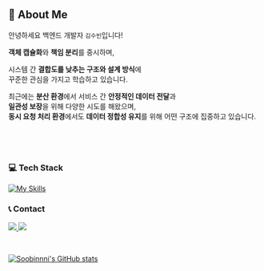 

  ## 👋 About Me

<div align=left>

안녕하세요 백엔드 개발자 `김수빈`입니다!

**객체 캡슐화**와 **책임 분리**를 중시하며,  

시스템 간 **결합도를 낮추는 구조와 설계 방식**에  
꾸준한 관심을 가지고 학습하고 있습니다.

최근에는 **분산 환경**에서 서비스 간 **안정적인 데이터 전달**과  
**일관성 보장**을 위해 다양한 시도를 해왔으며,  
**동시 요청 처리 환경**에서도 **데이터 정합성 유지**를 위해 어떤 구조에 집중하고 있습니다.



## 　


###  💻 Tech Stack
[![My Skills](https://skillicons.dev/icons?i=java,spring,mysql,redis,docker,aws)](https://skillicons.dev)

###  📞 Contact
<a href="mailto:xpsxm225@gmail.com" target="_blank"><img src="https://img.shields.io/badge/Email-EA4335?style=for-the-badge&logo=Gmail&logoColor=white"/>
<a href="https://velog.io/@soobin_n_n_i/posts" target="_blank"><img src="https://img.shields.io/badge/Blog-20C997?style=for-the-badge&logo=Velog&logoColor=white"/>

<br/>

[![Soobinnni's GitHub stats](https://github-readme-stats.vercel.app/api?username=Soobinnni)](https://github.com/Soobinnni/github-readme-stats)
